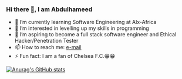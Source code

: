 ### Hi there 👋, I am Abdulhameed

- 🔭 I’m currently learning Software Engineering at Alx-Africa
- 🌱 I’m interested in levelling up my skills in programming
- 👯 I’m aspiring to become a full stack software engineer and Ethical Hacker/Penetration Tester
- 📫 How to reach me: [e-mail](https://mail.google.com/mail/u/0/#inbox)
- ⚡ Fun fact: I am a fan of Chelsea F.C.😁😁


[![Anurag's GitHub stats](https://github-readme-stats.vercel.app/api?username=Elhameed&theme=solarized-light_icons=true)](https://github.com/anuraghazra/github-readme-stats)
